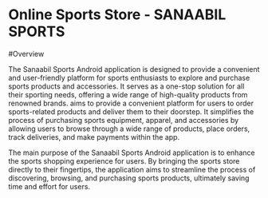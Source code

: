 # Online Sports Store - SANAABIL SPORTS

#Overview

<p>The Sanaabil Sports Android application is designed to provide a convenient and user-friendly platform for sports enthusiasts to explore and purchase sports products and accessories. It serves as a one-stop solution for all their sporting needs, offering a wide range of high-quality products from renowned brands. aims to provide a convenient platform for users to order sports-related products and deliver them to their doorstep. It simplifies the process of purchasing sports equipment, apparel, and accessories by allowing users to browse through a wide range of products, place orders, track deliveries, and make payments within the app.</p>
<p>The main purpose of the Sanaabil Sports Android application is to enhance the sports shopping experience for users. By bringing the sports store directly to their fingertips, the application aims to streamline the process of discovering, browsing, and purchasing sports products, ultimately saving time and effort for users.</p>
